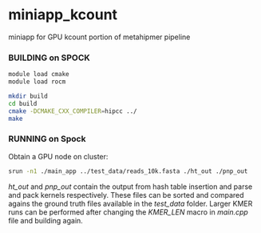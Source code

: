 # miniapp_kcount
miniapp for GPU kcount portion of metahipmer pipeline
### BUILDING on SPOCK
```bash
module load cmake
module load rocm

mkdir build
cd build
cmake -DCMAKE_CXX_COMPILER=hipcc ../
make
```

### RUNNING on Spock
Obtain a GPU node on cluster:

```bash
srun -n1 ./main_app ../test_data/reads_10k.fasta ./ht_out ./pnp_out
```
*ht_out* and *pnp_out* contain the output from hash table insertion and parse and pack kernels respectively. These files can be sorted and compared agains the ground truth files available in the *test_data* folder.
Larger KMER runs can be performed after changing the *KMER_LEN* macro in *main.cpp* file and building again.


